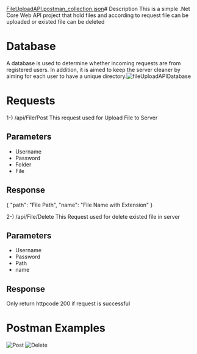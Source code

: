 [FileUploadAPI.postman_collection.json](https://github.com/Nuri-Akseli/FileUploadAPI/files/14600713/FileUploadAPI.postman_collection.json)# Description
This is a simple .Net Core Web API project that hold files and according to request file can be uploaded or existed file can be deleted
# Database
A database is used to determine whether incoming requests are from registered users. In addition, it is aimed to keep the server cleaner by aiming for each user to have a unique directory.![fileUploadAPIDatabase](https://github.com/Nuri-Akseli/FileUploadAPI/assets/89780770/4785ebf3-3ef5-43cf-a826-f20faa28495c)

# Requests
1-) /api/File/Post
This request used for Upload File to Server
## Parameters
- Username
- Password
- Folder
- File
## Response
{
    "path": "File Path",
    "name": "File Name with Extension"
}

2-) /api/File/Delete
This Request used for delete existed file in server
## Parameters
- Username
- Password
- Path
- name
## Response
Only return httpcode 200 if request is successful

# Postman Examples
![Post](https://github.com/Nuri-Akseli/FileUploadAPI/assets/89780770/3a590d43-de9f-4803-9cd0-543d95924e16)
![Delete](https://github.com/Nuri-Akseli/FileUploadAPI/assets/89780770/d751fa26-6b17-4d36-8130-c40f79b60024)


